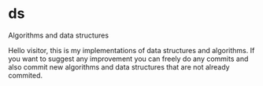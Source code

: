 # ds
Algorithms and data structures

Hello visitor, this is my implementations of data structures and algorithms. If you want to suggest any improvement you can freely do  any commits and also commit new algorithms and data structures that are not already commited.
